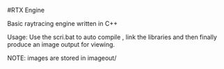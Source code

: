 #RTX Engine

Basic raytracing engine written in C++ 

Usage:
Use the scri.bat to auto compile , link the libraries and then finally produce an image output for viewing.

NOTE: images are stored in imageout/
